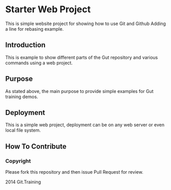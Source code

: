 # Starter Web Project

This is simple website project for
showing how to use Git and Github
Adding a line for rebasing example.
## Introduction

This is example to show different parts 
of the Gut repository and various commands
using a web project.


## Purpose
As stated above, the main purpose to
provide simple examples for Gut training 
demos.

## Deployment
This is a simple web project, deployment
can be on any web server or even local
file system.

## How To Contribute

### Copyright 
Please fork this repository and then issue Pull Request for review.

2014 Git.Training 
